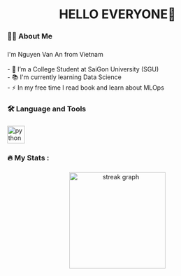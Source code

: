 ###

<h1 align="center">HELLO EVERYONE👋</h1>

###

<h3 align="left">👩‍💻  About Me</h3>

###

<p align="left">I'm Nguyen Van An from Vietnam <br><br>- 🔭 I’m a College Student at SaiGon University (SGU)<br>- 📚 I'm currently learning Data Science<br>- ⚡ In my free time I read book and learn about MLOps</p>

###

<h3 align="left">🛠 Language and Tools</h3>

###

<div align="left">
  <img src="https://cdn.jsdelivr.net/gh/devicons/devicon/icons/python/python-original.svg" height="40" alt="python logo"  />
</div>

###

<h3 align="left">🔥   My Stats :</h3>

###

<div align="center">
  <img src="https://github-readme-stats.vercel.app/api?username=anbinnguyen24&show_icons=true&theme=dark" height="220" alt="streak graph"  />
</div>

